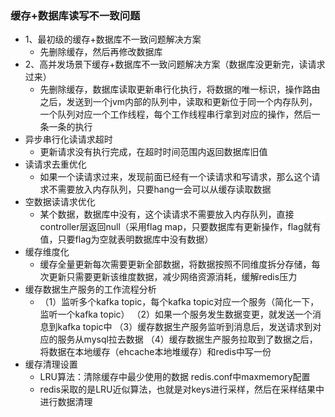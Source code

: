 ###  											缓存+数据库读写不一致问题

- 1、最初级的缓存+数据库不一致问题解决方案
  - 先删除缓存，然后再修改数据库
- 2、高并发场景下缓存+数据库不一致问题解决方案（数据库没更新完，读请求过来）
  - 先删除缓存，数据库读取更新串行化执行，将数据的唯一标识，操作路由之后，发送到一个jvm内部的队列中，读取和更新位于同一个内存队列，一个队列对应一个工作线程，每个工作线程串行拿到对应的操作，然后一条一条的执行
- 异步串行化读请求超时
  - 更新请求没有执行完成，在超时时间范围内返回数据库旧值
- 读请求去重优化
  - 如果一个读请求过来，发现前面已经有一个读请求和写请求，那么这个请求不需要放入内存队列，只要hang一会可以从缓存读取数据
- 空数据读请求优化
  - 某个数据，数据库中没有，这个读请求不需要放入内存队列，直接controller层返回null（采用flag map，只要数据库有更新操作，flag就有值，只要flag为空就表明数据库中没有数据）
- 缓存维度化
  - 缓存全量更新每次需要更新全部数据，将数据按照不同维度拆分存储，每次更新只需要更新该维度数据，减少网络资源消耗，缓解redis压力
- 缓存数据生产服务的工作流程分析
  - （1）监听多个kafka topic，每个kafka topic对应一个服务（简化一下，监听一个kafka topic）
    （2）如果一个服务发生数据变更，就发送一个消息到kafka topic中
    （3）缓存数据生产服务监听到消息后，发送请求到对应的服务从mysql拉去数据
    （4）缓存数据生产服务拉取到了数据之后，将数据在本地缓存（ehcache本地堆缓存）和redis中写一份
- 缓存清理设置 
  - LRU算法：清除缓存中最少使用的数据 redis.conf中maxmemory配置
  - redis采取的是LRU近似算法，也就是对keys进行采样，然后在采样结果中进行数据清理